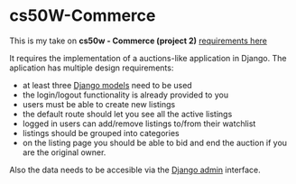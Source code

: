 # cs50W-Commerce

This is my take on **cs50w - Commerce (project 2)** [requirements here](https://cs50.harvard.edu/web/2020/projects/2/commerce/)

It requires the implementation of a auctions-like application in Django. The aplication has multiple design requirements:

 - at least three [Django models](https://docs.djangoproject.com/en/4.1/topics/db/models/) need to be used
 - the login/logout functionality is already provided to you
 - users must be able to create new listings
 - the default route should let you see all the active listings
 - logged in users can add/remove listings to/from their watchlist
 - listings should be grouped into categories
 - on the listing page you should be able to bid and end the auction if you are the original owner.

Also the data needs to be accesible via the [Django admin](https://docs.djangoproject.com/en/4.1/ref/contrib/admin/) interface.
